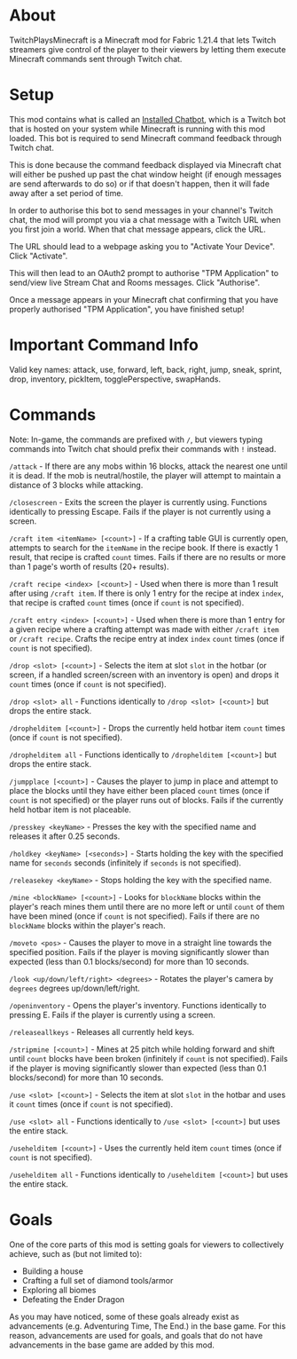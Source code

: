 # About
TwitchPlaysMinecraft is a Minecraft mod for Fabric 1.21.4 that lets Twitch streamers give control of the player to their viewers by letting them execute Minecraft commands sent through Twitch chat.


# Setup
This mod contains what is called an [Installed Chatbot](https://dev.twitch.tv/docs/chat/#deciding-what-kind-of-chatbot-to-build), which is a Twitch bot that is hosted on your system while Minecraft is running with this mod loaded.
This bot is required to send Minecraft command feedback through Twitch chat.

This is done because the command feedback displayed via Minecraft chat will either be pushed up past the chat window height (if enough messages are send afterwards to do so) or if that doesn't happen, then it will fade away after a set period of time.

In order to authorise this bot to send messages in your channel's Twitch chat, the mod will prompt you via a chat message with a Twitch URL when you first join a world. When that chat message appears, click the URL.

The URL should lead to a webpage asking you to "Activate Your Device". Click "Activate".

This will then lead to an OAuth2 prompt to authorise "TPM Application" to send/view live Stream Chat and Rooms messages. Click "Authorise".

Once a message appears in your Minecraft chat confirming that you have properly authorised "TPM Application", you have finished setup! 

# Important Command Info
Valid key names:
attack,
use,
forward,
left,
back,
right,
jump,
sneak,
sprint,
drop,
inventory,
pickItem,
togglePerspective,
swapHands.

# Commands
Note: In-game, the commands are prefixed with `/`, but viewers typing commands into Twitch chat should prefix their commands with `!` instead.

`/attack` - If there are any mobs within 16 blocks, attack the nearest one until it is dead.
If the mob is neutral/hostile, the player will attempt to maintain a distance of 3 blocks while attacking.

`/closescreen` - Exits the screen the player is currently using.
Functions identically to pressing Escape.
Fails if the player is not currently using a screen.

`/craft item <itemName> [<count>]` - If a crafting table GUI is currently open, attempts to search for the `itemName` in the recipe book. If there is exactly 1 result, that recipe is crafted `count` times.
Fails if there are no results or more than 1 page's worth of results (20+ results).

`/craft recipe <index> [<count>]` - Used when there is more than 1 result after using `/craft item`. If there is only 1 entry for the recipe at index `index`, that recipe is crafted `count` times (once if `count` is not specified).

`/craft entry <index> [<count>]` - Used when there is more than 1 entry for a given recipe where a crafting attempt was made with either `/craft item` or `/craft recipe`. Crafts the recipe entry at index `index` `count` times (once if `count` is not specified).

`/drop <slot> [<count>]` - Selects the item at slot `slot` in the hotbar (or screen, if a handled screen/screen with an inventory is open) and drops it `count` times (once if `count` is not specified).

`/drop <slot> all` - Functions identically to `/drop <slot> [<count>]` but drops the entire stack.

`/drophelditem [<count>]` - Drops the currently held hotbar item `count` times (once if `count` is not specified).

`/drophelditem all` - Functions identically to `/drophelditem [<count>]` but drops the entire stack.

`/jumpplace [<count>]` - Causes the player to jump in place and attempt to place the blocks until they have either been placed `count` times (once if `count` is not specified) or the player runs out of blocks.
Fails if the currently held hotbar item is not placeable.

`/presskey <keyName>` - Presses the key with the specified name and releases it after 0.25 seconds.

`/holdkey <keyName> [<seconds>]` - Starts holding the key with the specified name for `seconds` seconds (infinitely if `seconds` is not specified).

`/releasekey <keyName>` - Stops holding the key with the specified name.

`/mine <blockName> [<count>]` - Looks for `blockName` blocks within the player's reach mines them until there are no more left or until `count` of them have been mined (once if `count` is not specified).
Fails if there are no `blockName` blocks within the player's reach.

`/moveto <pos>` - Causes the player to move in a straight line towards the specified position.
Fails if the player is moving significantly slower than expected (less than 0.1 blocks/second) for more than 10 seconds.

`/look <up/down/left/right> <degrees>` - Rotates the player's camera by `degrees` degrees up/down/left/right.

`/openinventory` - Opens the player's inventory. Functions identically to pressing E.
Fails if the player is currently using a screen.

`/releaseallkeys` - Releases all currently held keys.

`/stripmine [<count>]` - Mines at 25 pitch while holding forward and shift until `count` blocks have been broken (infinitely if `count` is not specified).
Fails if the player is moving significantly slower than expected (less than 0.1 blocks/second) for more than 10 seconds.

`/use <slot> [<count>]` - Selects the item at slot `slot` in the hotbar and uses it `count` times (once if `count` is not specified).

`/use <slot> all` - Functions identically to `/use <slot> [<count>]` but uses the entire stack.

`/usehelditem [<count>]` - Uses the currently held item `count` times (once if `count` is not specified).

`/usehelditem all` - Functions identically to `/usehelditem [<count>]` but uses the entire stack.

# Goals
One of the core parts of this mod is setting goals for viewers to collectively achieve, such as (but not limited to):
- Building a house
- Crafting a full set of diamond tools/armor
- Exploring all biomes
- Defeating the Ender Dragon

As you may have noticed, some of these goals already exist as advancements (e.g. Adventuring Time, The End.) in the base game.
For this reason, advancements are used for goals, and goals that do not have advancements in the base game are added by this mod.